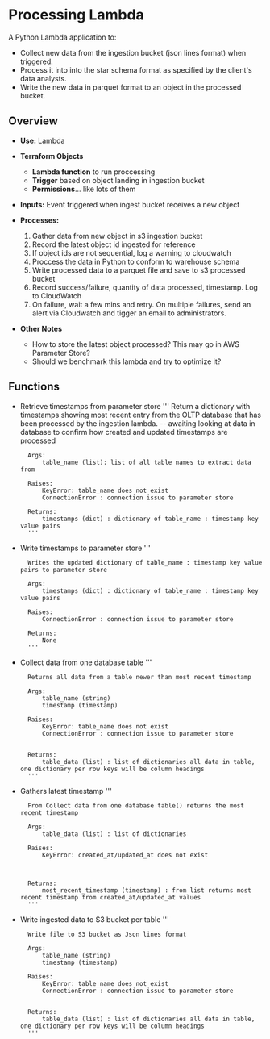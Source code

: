 # Processing Lambda

A Python Lambda application to:

- Collect new data from the ingestion bucket (json lines format) when triggered.
- Process it into into the star schema format as specified by the client's data analysts.
- Write the new data in parquet format to an object in the processed bucket.

## Overview

- **Use:** Lambda
- **Terraform Objects**

  - **Lambda function** to run proccessing
  - **Trigger** based on object landing in ingestion bucket
  - **Permissions**... like lots of them

- **Inputs:** Event triggered when ingest bucket receives a new object
- **Processes:**
  1. Gather data from new object in s3 ingestion bucket
  2. Record the latest object id ingested for reference
  3. If object ids are not sequential, log a warning to cloudwatch
  4. Proccess the data in Python to conform to warehouse schema
  5. Write processed data to a parquet file and save to s3 processed bucket
  6. Record success/failure, quantity of data processed, timestamp. Log to CloudWatch
  7. On failure, wait a few mins and retry. On multiple failures, send an alert via Cloudwatch and tigger an email to administrators.
- **Other Notes**
  - How to store the latest object processed? This may go in AWS Parameter Store?
  - Should we benchmark this lambda and try to optimize it?

## Functions

- Retrieve timestamps from parameter store
  '''
  Return a dictionary with timestamps showing most recent entry from the OLTP database that has been processed
  by the ingestion lambda.
  -- awaiting looking at data in database to confirm how created and updated timestamps are processed

        Args:
            table_name (list): list of all table names to extract data from

        Raises:
            KeyError: table_name does not exist
            ConnectionError : connection issue to parameter store

        Returns:
            timestamps (dict) : dictionary of table_name : timestamp key value pairs
        '''

- Write timestamps to parameter store
  '''

        Writes the updated dictionary of table_name : timestamp key value pairs to parameter store

        Args:
            timestamps (dict) : dictionary of table_name : timestamp key value pairs

        Raises:
            ConnectionError : connection issue to parameter store

        Returns:
            None
        '''

- Collect data from one database table
  '''

        Returns all data from a table newer than most recent timestamp

        Args:
            table_name (string)
            timestamp (timestamp)

        Raises:
            KeyError: table_name does not exist
            ConnectionError : connection issue to parameter store


        Returns:
            table_data (list) : list of dictionaries all data in table, one dictionary per row keys will be column headings
        '''

- Gathers latest timestamp
  '''

        From Collect data from one database table() returns the most recent timestamp

        Args:
            table_data (list) : list of dictionaries

        Raises:
            KeyError: created_at/updated_at does not exist



        Returns:
            most_recent_timestamp (timestamp) : from list returns most recent timestamp from created_at/updated_at values
        '''

- Write ingested data to S3 bucket per table
  '''

        Write file to S3 bucket as Json lines format

        Args:
            table_name (string)
            timestamp (timestamp)

        Raises:
            KeyError: table_name does not exist
            ConnectionError : connection issue to parameter store


        Returns:
            table_data (list) : list of dictionaries all data in table, one dictionary per row keys will be column headings
        '''

